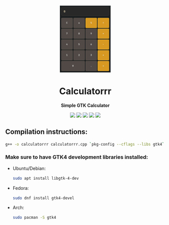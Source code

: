
<p align="center">
  <img src="./assets/calculatorrr.png" alt="Calculatorrr Logo" width="160" />
</p>

<h1 align="center">Calculatorrr</h1>

<p align="center">
  <b> Simple GTK Calculator </b>
</p>

<p align="center">
  <img src="https://img.shields.io/badge/Platform-Linux-blue" />
  <img src="https://img.shields.io/badge/Built_with-C++-blueviolet" />
  <img src="https://img.shields.io/badge/UI-GTK-8bc34a" />
  <img src="https://img.shields.io/badge/License-MIT-blue.svg" />
  <img src="https://img.shields.io/badge/Status-In%20Progress-orange" />
</p>

## Compilation instructions:

```bash
g++ -o calculatorrr calculatorrr.cpp `pkg-config --cflags --libs gtk4`
```
 
### Make sure to have GTK4 development libraries installed:
- Ubuntu/Debian:
  ```bash
  sudo apt install libgtk-4-dev
  ```
- Fedora:
  ```bash
  sudo dnf install gtk4-devel
  ```
- Arch:
  ```bash
  sudo pacman -S gtk4
  ```

